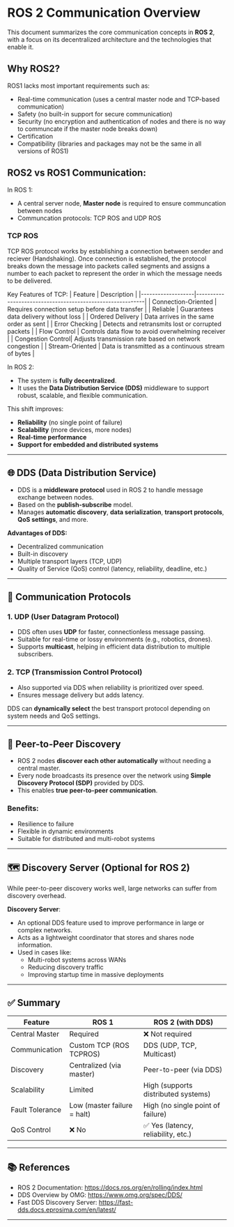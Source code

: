 # ROS 2 Communication Overview

This document summarizes the core communication concepts in **ROS 2**, with a focus on its decentralized architecture and the technologies that enable it.

## Why ROS2?

ROS1 lacks most important requirements such as:
- Real-time communication (uses a central master node and TCP-based communication)
- Safety (no built-in support for secure communication)
- Security (no encryption and authentication of nodes and there is no way to communcate if the master node breaks down)
- Certification
- Compatibility (libraries and packages may not be the same in all versions of ROS1)

## ROS2 vs ROS1 Communication:

In ROS 1:
- A central server node, **Master node** is required to ensure communcation between nodes
- Communcation protocols: TCP ROS and UDP ROS

### TCP ROS
TCP ROS protocol works by establishing a connection between sender and reciever (Handshaking). Once connection is established, the protocol breaks down the message into packets called segments and assigns a number to each packet to represent the order in which the message needs to be delivered.

Key Features of TCP:
| Feature           | Description                                               |
|-------------------|-----------------------------------------------------------|
| Connection-Oriented | Requires connection setup before data transfer             |
| Reliable          | Guarantees data delivery without loss                      |
| Ordered Delivery  | Data arrives in the same order as sent                      |
| Error Checking    | Detects and retransmits lost or corrupted packets          |
| Flow Control      | Controls data flow to avoid overwhelming receiver          |
| Congestion Control| Adjusts transmission rate based on network congestion      |
| Stream-Oriented   | Data is transmitted as a continuous stream of bytes        |


In ROS 2:
- The system is **fully decentralized**.
- It uses the **Data Distribution Service (DDS)** middleware to support robust, scalable, and flexible communication.

This shift improves:
- **Reliability** (no single point of failure)
- **Scalability** (more devices, more nodes)
- **Real-time performance**
- **Support for embedded and distributed systems**

---

## 🌐 DDS (Data Distribution Service)

- DDS is a **middleware protocol** used in ROS 2 to handle message exchange between nodes.
- Based on the **publish-subscribe** model.
- Manages **automatic discovery**, **data serialization**, **transport protocols**, **QoS settings**, and more.

**Advantages of DDS:**
- Decentralized communication
- Built-in discovery
- Multiple transport layers (TCP, UDP)
- Quality of Service (QoS) control (latency, reliability, deadline, etc.)

---

## 📡 Communication Protocols

### 1. **UDP (User Datagram Protocol)**
- DDS often uses **UDP** for faster, connectionless message passing.
- Suitable for real-time or lossy environments (e.g., robotics, drones).
- Supports **multicast**, helping in efficient data distribution to multiple subscribers.

### 2. **TCP (Transmission Control Protocol)**
- Also supported via DDS when reliability is prioritized over speed.
- Ensures message delivery but adds latency.

DDS can **dynamically select** the best transport protocol depending on system needs and QoS settings.

---

## 🤝 Peer-to-Peer Discovery

- ROS 2 nodes **discover each other automatically** without needing a central master.
- Every node broadcasts its presence over the network using **Simple Discovery Protocol (SDP)** provided by DDS.
- This enables **true peer-to-peer communication**.

### Benefits:
- Resilience to failure
- Flexible in dynamic environments
- Suitable for distributed and multi-robot systems

---

## 🗺️ Discovery Server (Optional for ROS 2)

While peer-to-peer discovery works well, large networks can suffer from discovery overhead.

**Discovery Server**:
- An optional DDS feature used to improve performance in large or complex networks.
- Acts as a lightweight coordinator that stores and shares node information.
- Used in cases like:
  - Multi-robot systems across WANs
  - Reducing discovery traffic
  - Improving startup time in massive deployments

---

## ✅ Summary

| Feature                  | ROS 1                          | ROS 2 (with DDS)                    |
|--------------------------|--------------------------------|-------------------------------------|
| Central Master           | Required                       | ❌ Not required                     |
| Communication            | Custom TCP (ROS TCPROS)        | DDS (UDP, TCP, Multicast)           |
| Discovery                | Centralized (via master)       | Peer-to-peer (via DDS)              |
| Scalability              | Limited                        | High (supports distributed systems) |
| Fault Tolerance          | Low (master failure = halt)    | High (no single point of failure)   |
| QoS Control              | ❌ No                          | ✅ Yes (latency, reliability, etc.)  |

---

## 📚 References
- ROS 2 Documentation: https://docs.ros.org/en/rolling/index.html
- DDS Overview by OMG: https://www.omg.org/spec/DDS/
- Fast DDS Discovery Server: https://fast-dds.docs.eprosima.com/en/latest/

---

